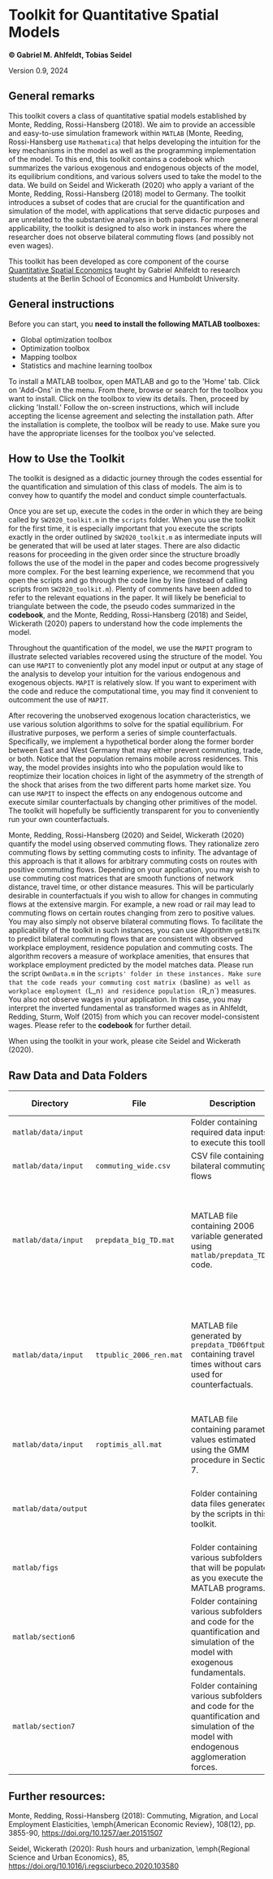 # Toolkit for Quantitative Spatial Models

**© Gabriel M. Ahlfeldt, Tobias Seidel**

Version 0.9, 2024

## General remarks

This toolkit covers a class of quantitative spatial models established by Monte, Redding, Rossi-Hansberg (2018). We aim to provide an accessible and easy-to-use simulation framework within `MATLAB` (Monte, Reeding, Rossi-Hansberg use `Mathematica`) that helps developing the intuition for the key mechanisms in the model as well as the programming implementation of the model. To this end, this toolkit contains a codebook which summarizes the various exogenous and endogenous objects of the model, its equilibrium conditions, and various solvers used to take the model to the data. We build on Seidel and Wickerath (2020) who apply a variant of the Monte, Redding, Rossi-Hansberg (2018) model to Germany. The toolkit introduces a subset of codes that are crucial for the quantification and simulation of the model, with applications that serve didactic purposes and are unrelated to the substantive analyses in both papers. For more general applicability, the toolkit is designed to also work in instances where the researcher does not observe bilateral commuting flows (and possibly not even wages). 

This toolkit has been developed as core component of the course [Quantitative Spatial Economics](https://sites.google.com/view/bqse/bqse-teaching) taught by Gabriel Ahlfeldt to research students at the Berlin School of Economics and Humboldt University.

## General instructions

Before you can start, you **need to install the following MATLAB toolboxes:**

- Global optimization toolbox
- Optimization toolbox
- Mapping toolbox
- Statistics and machine learning toolbox

To install a MATLAB toolbox, open MATLAB and go to the 'Home' tab. Click on 'Add-Ons' in the menu. From there, browse or search for the toolbox you want to install. Click on the toolbox to view its details. Then, proceed by clicking 'Install.' Follow the on-screen instructions, which will include accepting the license agreement and selecting the installation path. After the installation is complete, the toolbox will be ready to use. Make sure you have the appropriate licenses for the toolbox you've selected.

## How to Use the Toolkit

The toolkit is designed as a didactic journey through the codes essential for the quantification and simulation of this class of models. The aim is to convey how to quantify the model and conduct simple counterfactuals.

Once you are set up, execute the codes in the order in which they are being called by `SW2020_toolkit.m` in the `scripts` folder. When you use the toolkit for the first time, it is especially important that you execute the scripts exactly in the order outlined by `SW2020_toolkit.m` as intermediate inputs will be generated that will be used at later stages. There are also didactic reasons for proceeding in the given order since the structure broadly follows the use of the model in the paper and codes become progressively more complex. For the best learning experience, we recommend that you open the scripts and go through the code line by line (instead of calling scripts from `SW2020_toolkit.m`). Plenty of comments have been added to refer to the relevant equations in the paper. It will likely be beneficial to triangulate between the code, the pseudo codes summarized in the **codebook**, and the Monte, Redding, Rossi-Hansberg (2018) and Seidel, Wickerath (2020) papers to understand how the code implements the model.

Throughout the quantification of the model, we use the `MAPIT` program to illustrate selected variables recovered using the structure of the model. You can use `MAPIT` to conveniently plot any model input or output at any stage of the analysis to develop your intuition for the various endogenous and exogenous objects. `MAPIT` is relatively slow. If you want to experiment with the code and reduce the computational time, you may find it convenient to outcomment the use of `MAPIT`.

After recovering the unobserved exogenous location characteristics, we use various solution algorithms to solve for the spatial equilibrium. For illustrative purposes, we perform a series of simple counterfactuals. Specifically, we implement a hypothetical border along the former border between East and West Germany that may either prevent commuting, trade, or both. Notice that the population remains mobile across residences. This way, the model provides insights into who the population would like to reoptimize their location choices in light of the asymmetry of the strength of the shock that arises from the two different parts home market size. You can use `MAPIT` to inspect the effects on any endogenous outcome and execute similar counterfactuals by changing other primitives of the model. The toolkit will hopefully be sufficiently transparent for you to conveniently run your own counterfactuals.

Monte, Redding, Rossi-Hansberg (2020) and Seidel, Wickerath (2020) quantify the model using observed commuting flows. They rationalize zero commuting flows by setting commuting costs to infinity. The advantage of this approach is that it allows for arbitrary commuting costs on routes with positive commuting flows. Depending on your application, you may wish to use commuting cost matrices that are smooth functions of network distance, travel time, or other distance measures. This will be particularly desirable in counterfactuals if you wish to allow for changes in commuting flows at the extensive margin. For example, a new road or rail may lead to commuting flows on certain routes changing from zero to positive values. You may also simply not observe bilateral commuting flows. To facilitate the applicability of the toolkit in such instances, you can use Algorithm `getBiTK` to predict bilateral commuting flows that are consistent with observed workplace employment, residence population and commuting costs. The algorithm recovers a measure of workplace amenities, that ensures that workplace employment predicted by the model matches data. Please run the script `OwnData.m` in the `scripts' folder in these instances. Make sure that the code reads your commuting cost matrix (`basline`) as well as workplace employment (`L_n`) and residence population (`R_n`) measures. You also not observe wages in your application. In this case, you may interpret the inverted fundamental as transformed wages as in Ahlfeldt, Redding, Sturm, Wolf (2015) from which you can recover model-consistent wages. Please refer to the **codebook** for further detail. 

When using the toolkit in your work, please cite Seidel and Wickerath (2020).

## Raw Data and Data Folders

| Directory | File | Description | Additional Information |
| --- | --- | --- | --- |
| `matlab/data/input` | | Folder containing required data inputs to execute this toolkit | -|
| `matlab/data/input` | `commuting_wide.csv` | CSV file containing bilateral commuting flows |
| `matlab/data/input` | `prepdata_big_TD.mat` | MATLAB file containing 2006 variable generated using `matlab/prepdata_TD.m` code. | This is a large data set, you need to download it to your machine from an external URL. [Download](https://box.hu-berlin.de/f/54d2f718ec8644e5888f/?dl=1) |
| `matlab/data/input` | `ttpublic_2006_ren.mat` | MATLAB file generated by `prepdata_TD06ftpub.m` containing travel times without cars used for counterfactuals. | This is a large data set, you need to download it to your machine from an external URL. [Download](https://box.hu-berlin.de/f/9eb052b712204866beda/?dl=1) |
| `matlab/data/input` | `roptimis_all.mat` | MATLAB file containing parameter values estimated using the GMM procedure in Section 7. | -|
| `matlab/data/output` | | Folder containing data files generated by the scripts in this toolkit. | Will be populated while you execute the MATLAB programs. |
| `matlab/figs` | | Folder containing various subfolders that will be populated as you execute the MATLAB programs. |-|
| `matlab/section6` | | Folder containing various subfolders and code for the quantification and simulation of the model with exogenous fundamentals. |-|
| `matlab/section7` | | Folder containing various subfolders and code for the quantification and simulation of the model with endogenous agglomeration forces. |-|

## Further resources:

 Monte, Redding, Rossi-Hansberg (2018): Commuting, Migration, and Local Employment Elasticities, \emph{American Economic Review}, 108(12), pp. 3855-90, https://doi.org/10.1257/aer.20151507
 
 Seidel, Wickerath (2020): Rush hours and urbanization, \emph{Regional Science and Urban Economics}, 85, https://doi.org/10.1016/j.regsciurbeco.2020.103580

